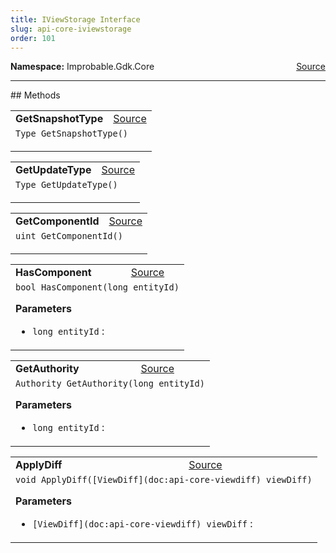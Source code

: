 ```yaml
---
title: IViewStorage Interface
slug: api-core-iviewstorage
order: 101
---
```


<p><b>Namespace:</b> Improbable.Gdk.Core<span style="float: right"><a href="https://www.github.com/spatialos/gdk-for-unity/blob/0.3.3/workers/unity/Packages/io.improbable.gdk.core/View/ViewStorage.cs/#L6">Source</a></span></p>













</p>
<hr style="width:100%; border-top-color:#d8d8d8" />
## Methods


</p>


<table class="io-api-doc">    <tr>        <td class="io-api-doc-name"><a id="getsnapshottype"></a><b>GetSnapshotType</b></td>        <td class="io-api-doc-source"><a href="https://www.github.com/spatialos/gdk-for-unity/blob/0.3.3/workers/unity/Packages/io.improbable.gdk.core/View/ViewStorage.cs/#L8">Source</a></td>    </tr>    <tr>        <td class="io-api-doc-content" colspan="2"><code>Type GetSnapshotType()</code></p></td>    </tr></table>
<table class="io-api-doc">    <tr>        <td class="io-api-doc-name"><a id="getupdatetype"></a><b>GetUpdateType</b></td>        <td class="io-api-doc-source"><a href="https://www.github.com/spatialos/gdk-for-unity/blob/0.3.3/workers/unity/Packages/io.improbable.gdk.core/View/ViewStorage.cs/#L9">Source</a></td>    </tr>    <tr>        <td class="io-api-doc-content" colspan="2"><code>Type GetUpdateType()</code></p></td>    </tr></table>
<table class="io-api-doc">    <tr>        <td class="io-api-doc-name"><a id="getcomponentid"></a><b>GetComponentId</b></td>        <td class="io-api-doc-source"><a href="https://www.github.com/spatialos/gdk-for-unity/blob/0.3.3/workers/unity/Packages/io.improbable.gdk.core/View/ViewStorage.cs/#L10">Source</a></td>    </tr>    <tr>        <td class="io-api-doc-content" colspan="2"><code>uint GetComponentId()</code></p></td>    </tr></table>
<table class="io-api-doc">    <tr>        <td class="io-api-doc-name"><a id="hascomponent-long"></a><b>HasComponent</b></td>        <td class="io-api-doc-source"><a href="https://www.github.com/spatialos/gdk-for-unity/blob/0.3.3/workers/unity/Packages/io.improbable.gdk.core/View/ViewStorage.cs/#L12">Source</a></td>    </tr>    <tr>        <td class="io-api-doc-content" colspan="2"><code>bool HasComponent(long entityId)</code></p></p><b>Parameters</b><ul><li><code>long entityId</code> : </li></ul></td>    </tr></table>
<table class="io-api-doc">    <tr>        <td class="io-api-doc-name"><a id="getauthority-long"></a><b>GetAuthority</b></td>        <td class="io-api-doc-source"><a href="https://www.github.com/spatialos/gdk-for-unity/blob/0.3.3/workers/unity/Packages/io.improbable.gdk.core/View/ViewStorage.cs/#L13">Source</a></td>    </tr>    <tr>        <td class="io-api-doc-content" colspan="2"><code>Authority GetAuthority(long entityId)</code></p></p><b>Parameters</b><ul><li><code>long entityId</code> : </li></ul></td>    </tr></table>
<table class="io-api-doc">    <tr>        <td class="io-api-doc-name"><a id="applydiff-viewdiff"></a><b>ApplyDiff</b></td>        <td class="io-api-doc-source"><a href="https://www.github.com/spatialos/gdk-for-unity/blob/0.3.3/workers/unity/Packages/io.improbable.gdk.core/View/ViewStorage.cs/#L15">Source</a></td>    </tr>    <tr>        <td class="io-api-doc-content" colspan="2"><code>void ApplyDiff([ViewDiff](doc:api-core-viewdiff) viewDiff)</code></p></p><b>Parameters</b><ul><li><code>[ViewDiff](doc:api-core-viewdiff) viewDiff</code> : </li></ul></td>    </tr></table>



